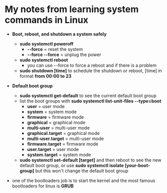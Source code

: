# My notes from learning system commands in Linux

- **Boot, reboot, and shutdown a system safely**
  - **sudo systemctl poweroff**
    - **--force** = reset the system  
    - **--force --force** = unplug the power
  - **sudo systemctl reboot**
    - you can use --force to force a reboot and  if there is a problem 
  - **sudo shutdown [time]** to schedule the shutdown or reboot, [time] in format **from 00:00 to 23**

- **Default boot group**
  - **sudo systemctl get-default** to see the current default boot group
  - list the boot groups with **sudo systemctl list-unit-files --type=boot**
    - **user** = user mode
    - **system** = system mode
    - **firmware** = firmware mode
    - **graphical** = graphical mode
    - **multi-user** = multi-user mode
    - **graphical.target** = graphical mode
    - **multi-user.target** = multi-user mode
    - **firmware.target** = firmware mode
    - **user.target** = user mode
    - **system.target** = system mode
  - **sudo systemctl set-default [target]** and then reboot to see the new default boot group, or use **sudo systemctl isolate [your-boot-group]** but this won't change the default boot group
  
- one of the bootloaders job is to start the kernel and the most famous bootloaders for linux is **GRUB**  
